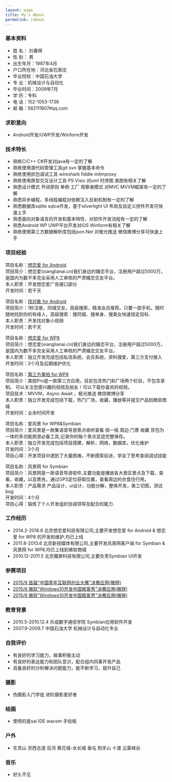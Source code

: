 ```yaml
---
layout: page
title: My's About
permalink: /about
---
```



### 基本资料  
- 姓    名： 刘春辉  
- 性    别： 男　
- 出生年月：1987年4月  
- 户口所在地：河北省石家庄　 
- 毕业院校：中国石油大学                  
- 专    业：机械设计与自动化  
- 毕业时间：2009年7月              		
- 学    历：专科
- 电    话：152-1053-1736                	
- 邮    箱：582111807#qq.com 

### 求职意向  
- Android开发/UWP开发/Winform开发

### 技术特长  
- 熟练C/C++ C#开发对java有一定的了解
- 熟练使用源代码管理工具git svn 掌握基本命令
- 熟练使用抓包调试工具 wireshark fiddle mitmproxy
- 熟练使用原型交互设计工具 PS Visio 对uml 时序图 类图有相关了解
- 熟悉设计模式 开闭原则 单例 工厂 观察者模式 对MVC MVVM框架有一定的了解
- 熟悉异步编程，多线程编程对依赖注入反射机制有一定的了解
- 熟悉数据库sqlite sqlce开发，基于silverlight UI 布局及自定义控件开发可快速上手
- 熟悉面向对象语言的开发和基本特性，对软件开发流程有一定的了解
- 熟悉Android WP UWP平台开发对iOS Winform有相关了解
- 熟练使用第三方数据解析库包括json.Net 对极光推送 微信微博分享可快速上手

### 项目经验
  项目名称：[想恋爱 for Android](http://sj.qq.com/myapp/detail.htm?apkName=cn.xianglianai)  
  项目简介：想恋爱(xianglianai.cn)我们身边的婚恋平台，注册用户超过5000万，是国内为数不多完全采用人工审核的严肃婚恋交友平台。  
  本人职责：开发想恋爱广告接口部分  
  开发时间：若干天  

  项目名称：[找对象 for Android](http://sj.qq.com/myapp/detail.htm?apkName=cn.shuangshuangfei)  
  项目简介：1秒注册，同城交友，高级搜索，精准会员推荐。只要一部手机，随时随地找到你的有缘人，高级搜索：搜同城、搜单身、搜美女快速锁定目标.  
  本人职责：开发找对象小视频  
  开发时间：若干天  

  项目名称：[想恋爱 for WP8](http://dwz.cn/4SHTQ7)  
  项目简介：想恋爱(xianglianai.cn)我们身边的婚恋平台，注册用户超过5000万，是国内为数不多完全采用人工审核的严肃婚恋交友平台。  
  本人职责：独立开发完成包括私信系统，会员系统，资料搜爱，第三方支付接入  
  开发时间：3个月及后期维护优化  

  项目名称：[第三方美拍 for WP8](http://dwz.cn/4SI2DJ)  
  项目简介：美拍Pro是一款第三方应用，目前包含热门和广场两个栏目，不包含录制。 可以关注您感兴趣的视频及拍友！可以下载你喜欢的视频。  
  项目技术：MVVM，Async Await ，极光推送 微信微博分享  
  本人职责：独立开发完成包括下载，热门广场，收藏，播放等并提交产品到微软商城   
  开发时间：业余时间开发  

  项目名称：爱风景 for WP8&Symbian  
  项目简介：爱风景是一款集语音导游景点收听查看 摇一摇 周边 门票 收藏 背包为一体的多功能旅游必备工具,记录你的每个景点足迹完整保存。  
  本人职责：独立开发完成包括项目搭建，解析，网络，数据库，优化维护  
  开发时间：3个月  
  项目心得：开发项目中遇到了大量困难，不断摸索前进，学会了思考查阅调试技能  

  项目名称：风景网 for Symbian  
  项目简介：风景网是一款语音导游软件,主要功能是播放各大景区景点及下载，查看，收藏，以及票务。通过GPS定位获取位置，查看周边的衣食住行用。  
  本人职责：产品需求 产品设计，ui设计，功能分解，整体开发，美工切图，测试bug  
  开发时间：4个月  
  项目心得：锻炼了个人开发组织协调领导及配合的能力.  

### 工作经历
- 2014.2-2016.6   北京想恋爱科技有限公司,主要开发想恋爱 for Android & 想恋爱 for WP8 的开发和维护,均已上线
- 2011.8-2013.6   北京新视媒体有限公司,主要开发风景网客户端 for Symbian & 风景网 for WP8,均已上线到微软商城
- 2010.12-2011.5  北京魔屏科技有限公司,主要负责Symbian UI开发

### 参赛项目
- [2015/9 首届"中国青年互联网创业大赛"决赛应用(微呀)](http://news.youth.cn/gn/201509/t20150924_7148907.htm)  
- [2015/6 微软"Windows10开发中国极客秀"决赛应用(微呀)](https://www.microsoft.com/china/msdn/win10geek/)  
- <a href="https://www.microsoft.com/china/msdn/win10geek/">2015/6 微软"Windows10开发中国极客秀"决赛应用(微呀)</a>

### 教育背景
- 2010.5-2010.12.4	    乐成数字通信学院          Symbian应用软件开发
- 2007.9-2009.7         中国石油大学              机械设计与自动化专业

### 自我评价
- 有良好的学习能力，做事积极主动
- 有良好的表达能力和团队意识，配合组内同事开发产品
- 具备良好的分析解决问题能力，能不断学习，提升自己

### 摄影  
- 伪摄影入门学徒 进阶摄影爱好者  

### 绘画  
- 使用的是sai IDE  wacom 手绘板  

### 户外  
- 东灵山 京西古道 后河 黄花城-水长城 香屯 狗牙山 十渡 云蒙峡谷 

### 音乐  
- 好久不见  